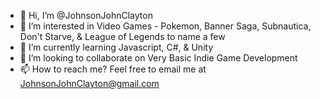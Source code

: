 - 👋 Hi, I’m @JohnsonJohnClayton
- 👀 I’m interested in Video Games - Pokemon, Banner Saga, Subnautica, Don't Starve, & League of Legends to name a few
- 🌱 I’m currently learning Javascript, C#, & Unity
- 💞️ I’m looking to collaborate on Very Basic Indie Game Development
- 📫 How to reach me? Feel free to email me at JohnsonJohnClayton@gmail.com

<!---
JohnsonJohnClayton/JohnsonJohnClayton is a ✨ special ✨ repository because its `README.md` (this file) appears on your GitHub profile.
You can click the Preview link to take a look at your changes.
--->
